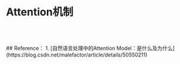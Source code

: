 # Attention机制



<br>
<br>
<br>
## Reference：
1. [自然语言处理中的Attention Model：是什么及为什么](https://blog.csdn.net/malefactor/article/details/50550211)